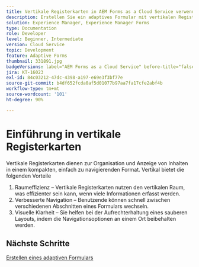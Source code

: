```yaml
---
title: Vertikale Registerkarten in AEM Forms as a Cloud Service verwenden
description: Erstellen Sie ein adaptives Formular mit vertikalen Registerkarten.
solution: Experience Manager, Experience Manager Forms
type: Documentation
role: Developer
level: Beginner, Intermediate
version: Cloud Service
topic: Development
feature: Adaptive Forms
thumbnail: 331891.jpg
badgeVersions: label="AEM Forms as a Cloud Service" before-title="false"
jira: KT-16023
exl-id: 84c03212-47dc-4398-a197-e69e3f3bf77e
source-git-commit: b4df652fcda0af5d01077b97aa7fa17cfe2abf4b
workflow-type: tm+mt
source-wordcount: '101'
ht-degree: 90%

---
```


# Einführung in vertikale Registerkarten

Vertikale Registerkarten dienen zur Organisation und Anzeige von Inhalten in einem kompakten, einfach zu navigierenden Format. Vertikal bietet die folgenden Vorteile
1. Raumeffizienz – Vertikale Registerkarten nutzen den vertikalen Raum, was effizienter sein kann, wenn viele Informationen erfasst werden.
1. Verbesserte Navigation – Benutzende können schnell zwischen verschiedenen Abschnitten eines Formulars wechseln.
1. Visuelle Klarheit – Sie helfen bei der Aufrechterhaltung eines sauberen Layouts, indem die Navigationsoptionen an einem Ort beibehalten werden.

## Nächste Schritte

[Erstellen eines adaptiven Formulars](./create-af.md)
